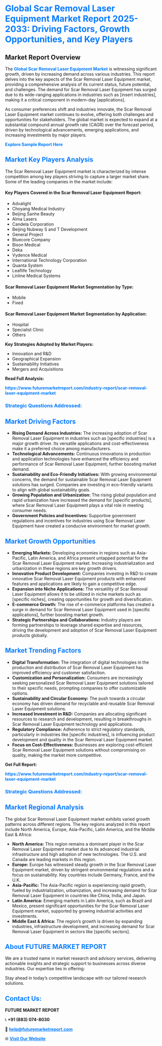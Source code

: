 <h1 style="color: #007BFF;">Global Scar Removal Laser Equipment Market Report 2025-2033: Driving Factors, Growth Opportunities, and Key Players</h1>

<section id="overview">
<h2>Market Report Overview</h2>
<p>The <a href="https://www.futuremarketreport.com/industry-report/scar-removal-laser-equipment-market" style="color: #007BFF; text-decoration: none;"><strong>Global Scar Removal Laser Equipment Market</strong></a> is witnessing significant growth, driven by increasing demand across various industries. This report delves into the key aspects of the Scar Removal Laser Equipment market, providing a comprehensive analysis of its current status, future potential, and challenges. The demand for Scar Removal Laser Equipment has surged due to its wide-ranging applications in industries such as [insert industries], making it a critical component in modern-day [applications].</p>
<p>As consumer preferences shift and industries innovate, the Scar Removal Laser Equipment market continues to evolve, offering both challenges and opportunities for stakeholders. The global market is expected to expand at a substantial compound annual growth rate (CAGR) over the forecast period, driven by technological advancements, emerging applications, and increasing investments by major players.</p>
</section>

<section id="overview">
<p><a href="https://www.futuremarketreport.com/request-sample/reportId=79067" style="color: #007BFF; text-decoration: none;"><strong>Explore Sample Report Here</strong></a></p>
</section>

<section id="key-players">
<h2 style="color: #007BFF;">Market Key Players Analysis</h2>
<p>The Scar Removal Laser Equipment market is characterized by intense competition among key players striving to capture a larger market share. Some of the leading companies in the market include:</p>
<h4>Key Players Covered in the Scar Removal Laser Equipment Report:</h4>
<ul><li>Advalight</li><li>Choyang Medical Industry</li><li>Beijing Sanhe Beauty</li><li>Alma Lasers</li><li>Candela Corporation</li><li>Beijing Nubway S and T Development</li><li>General Project</li><li>Bluecore Company</li><li>Bison Medical</li><li>Deka</li><li>Vydence Medical</li><li>International Technology Corporation</li><li>Quanta System</li><li>Leaflife Technology</li><li>Linline Medical Systems</li></ul>
<h4>Scar Removal Laser Equipment Market Segmentation by Type:</h4>
<ul><li>Mobile</li><li>Fixed</li></ul>

<h4>Scar Removal Laser Equipment Market Segmentation by Application:</h4>
<ul><li>Hospital</li><li>Specialist Clinic</li><li>Others</li></ul>
<p><strong>Key Strategies Adopted by Market Players:</strong></p>
<ul>
<li>Innovation and R&D</li>
<li>Geographical Expansion</li>
<li>Sustainability Initiatives</li>
<li>Mergers and Acquisitions</li>
</ul>
</section>

<section>
<p><strong>Read Full Analysis: </strong></p><a href="https://www.futuremarketreport.com/industry-report/scar-removal-laser-equipment-market" style="color: #007BFF; text-decoration: none;"><strong>https://www.futuremarketreport.com/industry-report/scar-removal-laser-equipment-market</strong></a>
<h3 style="color: #007BFF;">Strategic Questions Addressed:</h3>
</section>

<section id="driving-factors">
<h2 style="color: #007BFF;">Market Driving Factors</h2>
<ul>
<li><strong>Rising Demand Across Industries:</strong> The increasing adoption of Scar Removal Laser Equipment in industries such as [specific industries] is a major growth driver. Its versatile applications and cost-effectiveness make it a preferred choice among manufacturers.</li>
<li><strong>Technological Advancements:</strong> Continuous innovations in production and application technologies have enhanced the efficiency and performance of Scar Removal Laser Equipment, further boosting market demand.</li>
<li><strong>Sustainability and Eco-Friendly Initiatives:</strong> With growing environmental concerns, the demand for sustainable Scar Removal Laser Equipment solutions has surged. Companies are investing in eco-friendly variants to align with global sustainability goals.</li>
<li><strong>Growing Population and Urbanization:</strong> The rising global population and rapid urbanization have increased the demand for [specific products], where Scar Removal Laser Equipment plays a vital role in meeting consumer needs.</li>
<li><strong>Government Policies and Incentives:</strong> Supportive government regulations and incentives for industries using Scar Removal Laser Equipment have created a conducive environment for market growth.</li>
</ul>
</section>

<section id="growth-opportunities">
<h2 style="color: #007BFF;">Market Growth Opportunities</h2>
<ul>
<li><strong>Emerging Markets:</strong> Developing economies in regions such as Asia-Pacific, Latin America, and Africa present untapped potential for the Scar Removal Laser Equipment market. Increasing industrialization and urbanization in these regions are key growth drivers.</li>
<li><strong>Innovative Product Development:</strong> Companies investing in R&D to create innovative Scar Removal Laser Equipment products with enhanced features and applications are likely to gain a competitive edge.</li>
<li><strong>Expansion into Niche Applications:</strong> The versatility of Scar Removal Laser Equipment allows it to be utilized in niche markets such as [specific niches], creating opportunities for growth and diversification.</li>
<li><strong>E-commerce Growth:</strong> The rise of e-commerce platforms has created a surge in demand for Scar Removal Laser Equipment used in [specific applications], further boosting market growth.</li>
<li><strong>Strategic Partnerships and Collaborations:</strong> Industry players are forming partnerships to leverage shared expertise and resources, driving the development and adoption of Scar Removal Laser Equipment products globally.</li>
</ul>
</section>

<section id="trending-factors">
<h2 style="color: #007BFF;">Market Trending Factors</h2>
<ul>
<li><strong>Digital Transformation:</strong> The integration of digital technologies in the production and distribution of Scar Removal Laser Equipment has improved efficiency and customer satisfaction.</li>
<li><strong>Customization and Personalization:</strong> Consumers are increasingly seeking personalized Scar Removal Laser Equipment solutions tailored to their specific needs, prompting companies to offer customizable options.</li>
<li><strong>Sustainability and Circular Economy:</strong> The push towards a circular economy has driven demand for recyclable and reusable Scar Removal Laser Equipment solutions.</li>
<li><strong>Increased Investment in R&D:</strong> Companies are allocating significant resources to research and development, resulting in breakthroughs in Scar Removal Laser Equipment technology and applications.</li>
<li><strong>Regulatory Compliance:</strong> Adherence to strict regulatory standards, particularly in industries like [specific industries], is influencing product development and quality in the Scar Removal Laser Equipment market.</li>
<li><strong>Focus on Cost-Effectiveness:</strong> Businesses are exploring cost-efficient Scar Removal Laser Equipment solutions without compromising on quality, making the market more competitive.</li>
</ul>
</section>

<section>
<p><strong>Get Full Report: </strong></p><a href="https://www.futuremarketreport.com/industry-report/scar-removal-laser-equipment-market" style="color: #007BFF; text-decoration: none;"><strong>https://www.futuremarketreport.com/industry-report/scar-removal-laser-equipment-market</strong></a>
<h3 style="color: #007BFF;">Strategic Questions Addressed:</h3>
</section>


<section id="regional-analysis">
<h2 style="color: #007BFF;">Market Regional Analysis</h2>
<p>The global Scar Removal Laser Equipment market exhibits varied growth patterns across different regions. The key regions analyzed in this report include North America, Europe, Asia-Pacific, Latin America, and the Middle East & Africa:</p>
<ul>
<li><strong>North America:</strong> This region remains a dominant player in the Scar Removal Laser Equipment market due to its advanced industrial infrastructure and high adoption of new technologies. The U.S. and Canada are leading markets in this region.</li>
<li><strong>Europe:</strong> Europe has witnessed steady growth in the Scar Removal Laser Equipment market, driven by stringent environmental regulations and a focus on sustainability. Key countries include Germany, France, and the U.K.</li>
<li><strong>Asia-Pacific:</strong> The Asia-Pacific region is experiencing rapid growth, fueled by industrialization, urbanization, and increasing demand for Scar Removal Laser Equipment in countries like China, India, and Japan.</li>
<li><strong>Latin America:</strong> Emerging markets in Latin America, such as Brazil and Mexico, present significant opportunities for the Scar Removal Laser Equipment market, supported by growing industrial activities and investments.</li>
<li><strong>Middle East & Africa:</strong> The region’s growth is driven by expanding industries, infrastructure development, and increasing demand for Scar Removal Laser Equipment in sectors like [specific sectors].</li>
</ul>
</section>

<footer>
<h2 style="color: #007BFF;">About FUTURE MARKET REPORT</h2>
<p>We are a trusted name in market research and advisory services, delivering actionable insights and strategic support to businesses across diverse industries. Our expertise lies in offering:</p>

<p>Stay ahead in today’s competitive landscape with our tailored research solutions.</p>

<h2 style="color: #007BFF;">Contact Us:</h2>
<p><strong>FUTURE MARKET REPORT</strong></p>
<p>📞 <strong>+91 (883) 074-8030</strong></p>
<p>📧 <strong><a href="mailto:help@futuremarketreport.com" style="color: #007BFF;">help@futuremarketreport.com</a></strong></p>
<p>🌐 <strong><a href="https://www.futuremarketreport.com/" style="color: #007BFF;">Visit Our Website</a></strong></p>
</footer>